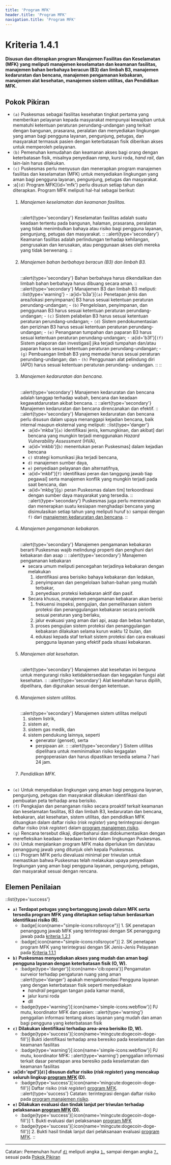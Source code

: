 ```yaml
---
title: 'Program MFK'
header.title: 'Program MFK'
navigation.title: 'Program MFK'
---
```


# Kriteria 1.4.1

**Disusun dan diterapkan program Manajemen Fasilitas dan Keselamatan (MFK) yang meliputi manajemen keselamatan dan keamanan fasilitas, manajemen bahan berbahaya beracun (B3) dan limbah B3, manajemen kedaruratan dan bencana, manajemen pengamanan kebakaran, manajemen alat kesehatan, manajemen sistem utilitas, dan Pendidikan MFK.** 

## Pokok Pikiran 
- `(a)` Puskesmas sebagai fasilitas kesehatan tingkat pertama yang memberikan pelayanan kepada masyarakat mempunyai kewajiban untuk mematuhi ketentuan peraturan perundang-undangan yang terkait dengan bangunan, prasarana, peralatan dan menyediakan lingkungan yang aman bagi pengguna layanan, pengunjung, petugas, dan masyarakat  termasuk  pasien dengan keterbatasan fisik diberikan akses  untuk memperoleh pelayanan. 
- `(b)` Pemenuhan kemudahan dan keamanan akses bagi orang dengan keterbatasan fisik, misalnya penyediaan *ramp*, kursi roda, *hand rail*, dan lain-lain harus dilakukan. 
- ``(c)`` Puskesmas perlu menyusun dan menerapkan program manajemen fasilitas dan keselamatan (MFK) untuk menyediakan lingkungan yang aman bagi pengguna layanan, pengunjung, petugas dan masyarakat. 
- :a[``(d)`` Program MFK]{id='mfk'} perlu disusun setiap tahun dan diterapkan. Program MFK meliputi hal-hal sebagai berikut: 
  1. ###### Manajemen keselamatan dan keamanan fasilitas.
     ::alert{type='secondary'}
     Keselamatan fasilitas adalah suatu keadaan tertentu pada bangunan, halaman, prasarana, peralatan yang tidak menimbulkan bahaya atau risiko bagi pengguna layanan, pengunjung, petugas dan masyarakat. 
     ::
     ::alert{type='secondary'}
     Keamanan fasilitas adalah perlindungan terhadap kehilangan, pengrusakan dan kerusakan, atau penggunaan akses oleh mereka yang tidak berwenang. 
     :: 
  2. ###### Manajemen bahan berbahaya beracun (B3) dan limbah B3. 
     ::alert{type='secondary'}
     Bahan berbahaya harus dikendalikan dan limbah bahan berbahaya harus dibuang secara aman. 
     ::
     ::alert{type='secondary'}
        Manajemen B3 dan limbah B3 meliputi:
        ::list{type='warning'} 
         - :a{id='b3a'}[``(a)`` Penetapan jenis dan area/lokasi penyimpanan] B3 harus sesuai ketentuan peraturan perundang-undangan;
         - ``(b)`` Pengelolaan, penyimpanan, dan penggunaan B3 harus sesuai ketentuan peraturan perundang-undangan; 
         - ``(c)`` Sistem pelabelan B3 harus sesuai ketentuan peraturan perundang-undangan; 
         - ``(d)`` Sistem pendokumentasian dan perizinan B3 harus sesuai ketentuan peraturan perundang-undangan; 
         - ``(e)`` Penanganan tumpahan dan paparan B3 harus sesuai ketentuan peraturan perundang-undangan; 
         - :a{id='b3f'}[``(f)`` Sistem pelaporan dan investigasi] jika terjadi tumpahan dan/atau paparan harus sesuai ketentuan peraturan perundang-undangan; 
         - ``(g)`` Pembuangan limbah B3 yang memadai harus sesuai peraturan perundang-undangan; dan 
         - ``(h)`` Penggunaan alat pelindung diri (APD) harus sesuai ketentuan peraturan perundang- undangan. 
      ::
     ::
  3. ###### Manajemen kedaruratan dan bencana. 
     ::alert{type='secondary'}
     Manajemen kedaruratan dan bencana adalah tanggap terhadap wabah, bencana dan keadaan kegawatdaruratan akibat bencana. 
     ::
     ::alert{type='secondary'}
     Manajemen kedaruratan dan bencana direncanakan dan efektif. 
     ::
     ::alert{type='secondary'}
      Manajemen kedaruratan dan bencana perlu disusun dalam upaya menanggapi kejadian bencana, baik internal maupun eksternal yang meliputi: 
      ::list{type='danger'}
      - :a{id='mkba'}[``a)`` identifikasi jenis, kemungkinan, dan  akibat]  dari bencana yang mungkin terjadi menggunakan *Hazard Vulnerability Assessment* (HVA), 
      - :a{id='mkbb'}[``b)`` menentukan peran Puskesmas] dalam kejadian bencana 
      - ``c)`` strategi komunikasi jika terjadi bencana, 
      - ``d)`` manajemen sumber daya, 
      - ``e)`` penyediaan pelayanan dan alternatifnya, 
      - :a{id='mkbf'}[``f)`` identifikasi peran dan tanggung jawab tiap pegawai] serta manajemen konflik yang mungkin terjadi pada saat bencana, dan 
      - :a{id='mkbg'}[``g)`` peran Puskesmas dalam tim] terkoordinasi dengan sumber daya masyarakat yang tersedia. 
     ::
     ::alert{type='secondary'}
       Puskesmas juga perlu merencanakan dan menerapkan suatu kesiapan menghadapi bencana yang disimulasikan setiap tahun yang meliputi huruf ``b)`` sampai dengan ``f)`` dari [manajemen kedaruratan dan bencana](#manajemen-kedaruratan-dan-bencana). 
     ::
  4. ###### Manajemen pengamanan kebakaran. 
     ::alert{type='secondary'}
      Manajemen pengamanan kebakaran berarti Puskesmas wajib melindungi properti dan penghuni dari kebakaran dan asap 
     ::
     ::alert{type='secondary'}
      Manajemen pengamanan kebakaran  
       - secara umum meliputi pencegahan terjadinya kebakaran dengan melakukan 
          1. identifikasi area berisiko bahaya kebakaran dan ledakan, 
          2. penyimpanan dan pengelolaan bahan-bahan yang mudah terbakar, 
          3. penyediaan proteksi kebakaran aktif dan pasif. 
       - Secara khusus, manajemen pengamanan kebakaran akan berisi: 
          1. frekuensi inspeksi, pengujian, dan pemeliharaan sistem proteksi dan penanggulangan kebakaran secara periodik sesuai peraturan yang berlaku, 
          2. jalur evakuasi yang aman dari api, asap dan bebas hambatan, 
          3. proses pengujian sistem proteksi dan penanggulangan kebakaran  dilakukan selama kurun waktu 12 bulan, dan 
          4. edukasi kepada staf terkait sistem proteksi dan cara evakuasi pengguna layanan yang efektif pada situasi kebakaran. 
  5. ###### Manajemen alat kesehatan. 
     ::alert{type='secondary'}
    Manajemen alat kesehatan ini berguna untuk mengurangi risiko ketidaktersediaan dan kegagalan fungsi alat kesehatan. 
     ::
     ::alert{type='secondary'}
    Alat kesehatan harus dipilih, dipelihara, dan digunakan sesuai dengan ketentuan. 
  6. ###### Manajemen sistem utilitas. 
     ::alert{type='secondary'}
    Manajemen sistem utilitas meliputi 
       1. sistem listrik, 
       2. sistem air, 
       3. sistem gas medik, dan 
       4. sistem pendukung lainnya, seperti 
            - generator (genset), serta 
            - perpipaan air. 
     ::
     ::alert{type='secondary'}
    Sistem utilitas dipelihara untuk meminimalkan risiko kegagalan pengoperasian dan harus dipastikan tersedia selama 7 hari 24 jam. 
  7. ###### Pendidikan MFK. 
- ``(e)`` Untuk menyediakan lingkungan yang aman bagi pengguna layanan, pengunjung, petugas dan masyarakat dilakukan identifikasi dan pembuatan peta terhadap area berisiko. 
- ``(f)`` Pengkajian dan penanganan risiko secara proaktif terkait keamanan dan keselamatan fasilitas, B3 dan limbah B3, kedaruratan dan bencana, kebakaran, alat kesehatan, sistem utilitas, dan pendidikan MFK dituangkan dalam daftar risiko (_risk register_) yang terintegrasi dengan daftar risiko (_risk register_) dalam [program manajemen risiko](/5/2/1). 
- ``(g)`` Rencana tersebut dikaji, diperbaharui dan didokumentasikan dengan merefleksikan keadaan- keadaan terkini dalam lingkungan Puskesmas. 
- ``(h)`` Untuk menjalankan program MFK maka diperlukan tim dan/atau penanggung jawab yang ditunjuk oleh kepala Puskesmas. 
- ``(i)`` Program MFK perlu dievaluasi minimal per triwulan untuk memastikan bahwa Puskesmas  telah  melakukan upaya penyediaan lingkungan yang aman bagi pengguna layanan, pengunjung, petugas, dan masyarakat sesuai dengan rencana. 
## Elemen Penilaian 
::list{type='success'}
- **``a)`` Terdapat petugas yang bertanggung jawab dalam MFK serta tersedia program MFK yang ditetapkan setiap tahun berdasarkan identifikasi risiko (R).**  
  - :badge[:icon{name="simple-icons:rollsroyce"}] 1. SK penetapan penanggung jawab MFK yang terintegrasi dengan SK penanggung jawab pada [kriteria 1.2.1](/1/2/1) 
  - :badge[:icon{name="simple-icons:rollsroyce"}] 2. SK penetapan program MFK yang terintegrasi dengan SK Jenis-Jenis Pelayanan pada [Kriteria 1.1.1](/1/1/1) 
- **``b)`` Puskesmas menyediakan akses yang mudah dan aman bagi pengguna layanan dengan keterbatasan fisik (O, W).** 
  - :badge{type='danger'}[:icon{name='cib:opera'}] Pengamatan surveior terhadap pengaturan ruang yang aman 
    ::alert{type='danger'}
    apakah mengakomodasi Pengguna layanan yang dengan keterbatasan fisik seperti menyediakan 
    - *handrail* pegangan tangan pada kamar mandi, 
    - jalur kursi roda 
    - dll
  - :badge{type='warning'}[:icon{name='simple-icons:webflow'}] PJ mutu, koordinator MFK dan pasien: 
    ::alert{type='warning'}
    penggalian informasi tentang akses layanan yang mudah dan aman bagi pengguna yang keterbatasan fisik 
- **``c)`` Dilakukan identifikasi terhadap area-area berisiko (D, W).**  
   - :badge{type='success'}[:icon{name='mingcute:dogecoin-doge-fill'}] Bukti identifikasi terhadap area beresiko pada keselamatan dan keamanan fasilitas 
   - :badge{type='warning'}[:icon{name='simple-icons:webflow'}] PJ mutu, koordinator MFK: 
    ::alert{type='warning'}
     penggalian informasi terkait dasar penetapan area beresiko pada keselamatan dan keamanan fasilitas 
- **:a{id='epd'}[``d)``] disusun daftar risiko (_risk register_) yang mencakup seluruh lingkup [program MFK](#mfk) (D).** 
   - :badge{type='success'}[:icon{name='mingcute:dogecoin-doge-fill'}] Daftar risiko (_risk register_) [program MFK](#mfk). 
    ::alert{type='success'}
    Catatan: terintegrasi dengan daftar risiko pada [program manajemen risiko](/5/2/1). 
- **``e)`` Dilakukan evaluasi dan tindak lanjut per triwulan terhadap pelaksanaan [program MFK](#mfk) (D).** 
   - :badge{type='success'}[:icon{name='mingcute:dogecoin-doge-fill'}] 1. Bukti evaluasi dari pelaksanaan [program MFK](#mfk) 
   - :badge{type='success'}[:icon{name='mingcute:dogecoin-doge-fill'}] 2. Bukti hasil tindak lanjut dari pelaksanaan evaluasi [program MFK](#mfk). 
::

---
Catatan: 
Pemenuhan huruf [``d)``](#epd) meliputi angka [`1.`](#manajemen-keselamatan-dan-keamanan-fasilitas) sampai dengan angka [`7.`](#pendidikan-mfk) sesuai pada [Pokok Pikiran](#mfk) 
